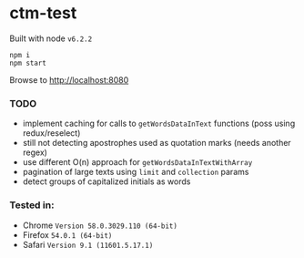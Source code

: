 # ctm-test

Built with node `v6.2.2`

```
npm i
npm start
```

Browse to <http://localhost:8080>

### TODO
 - implement caching for calls to `getWordsDataInText` functions (poss using redux/reselect)
 - still not detecting apostrophes used as quotation marks (needs another regex)
 - use different O(n) approach for `getWordsDataInTextWithArray`
 - pagination of large texts using `limit` and `collection` params
 - detect groups of capitalized initials as words

### Tested in:
 - Chrome `Version 58.0.3029.110 (64-bit)`
 - Firefox `54.0.1 (64-bit)`
 - Safari `Version 9.1 (11601.5.17.1)`

